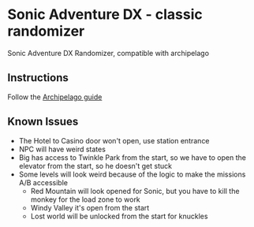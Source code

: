 # Sonic Adventure DX - classic randomizer

Sonic Adventure DX Randomizer, compatible with archipelago

## Instructions

Follow
the [Archipelago guide](https://github.com/ClassicSpeed/Archipelago/blob/sadx_initial_version/worlds/sadx/docs/setup_en.md)

## Known Issues

- The Hotel to Casino door won't open, use station entrance
- NPC will have weird states
- Big has access to Twinkle Park from the start, so we have to open the elevator from the start, so he doesn't get stuck
- Some levels will look weird because of the logic to make the missions A/B accessible
    - Red Mountain will look opened for Sonic, but you have to kill the monkey for the load zone to work
    - Windy Valley it's open from the start
    - Lost world will be unlocked from the start for knuckles

